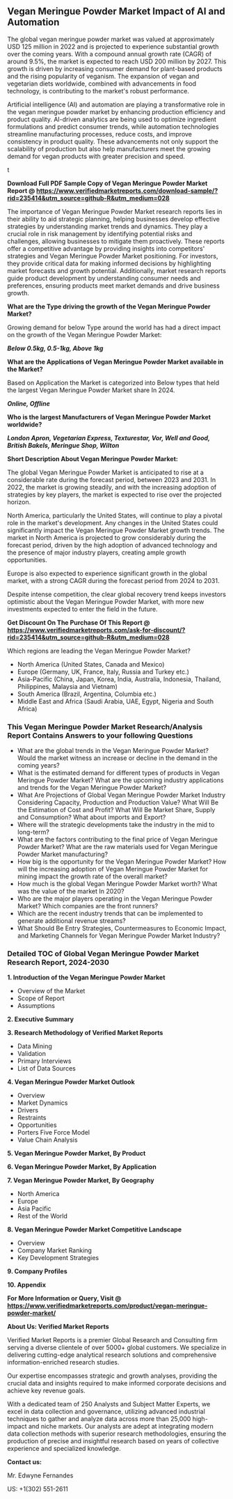 <h2>Vegan Meringue Powder Market Impact of AI and Automation</h2><p>The global vegan meringue powder market was valued at approximately USD 125 million in 2022 and is projected to experience substantial growth over the coming years. With a compound annual growth rate (CAGR) of around 9.5%, the market is expected to reach USD 200 million by 2027. This growth is driven by increasing consumer demand for plant-based products and the rising popularity of veganism. The expansion of vegan and vegetarian diets worldwide, combined with advancements in food technology, is contributing to the market's robust performance.</p><p>Artificial intelligence (AI) and automation are playing a transformative role in the vegan meringue powder market by enhancing production efficiency and product quality. AI-driven analytics are being used to optimize ingredient formulations and predict consumer trends, while automation technologies streamline manufacturing processes, reduce costs, and improve consistency in product quality. These advancements not only support the scalability of production but also help manufacturers meet the growing demand for vegan products with greater precision and speed.</p>t</p><p id="" class=""><strong>Download Full PDF Sample Copy of Vegan Meringue Powder Market Report @ <a href="https://www.verifiedmarketreports.com/download-sample/?rid=235414&utm_source=github-R&utm_medium=028" target="_blank">https://www.verifiedmarketreports.com/download-sample/?rid=235414&utm_source=github-R&utm_medium=028</a></strong></p><p>The importance of&nbsp;Vegan Meringue Powder Market research reports lies in their ability to aid strategic planning, helping businesses develop effective strategies by understanding market trends and dynamics. They play a crucial role in risk management by identifying potential risks and challenges, allowing businesses to mitigate them proactively. These reports offer a competitive advantage by providing insights into competitors' strategies and Vegan Meringue Powder Market positioning. For investors, they provide critical data for making informed decisions by highlighting market forecasts and growth potential. Additionally, market research reports guide product development by understanding consumer needs and preferences, ensuring products meet market demands and drive business growth.</p><p><strong>What are the&nbsp;Type driving the growth of the Vegan Meringue Powder Market?</strong></p><p id="" class="">Growing demand for below Type around the world has had a direct impact on the growth of the Vegan Meringue Powder Market:</p><em><strong>Below 0.5kg, 0.5-1kg, Above 1kg</strong></em></p><strong>What are the&nbsp;Applications&nbsp;of Vegan Meringue Powder Market available in the Market?</strong></p><p id="" class="">Based on Application the Market is categorized into Below types that held the largest Vegan Meringue Powder Market share In 2024.</p><em><strong>Online, Offline</strong></em></p><strong>Who is the largest Manufacturers of Vegan Meringue Powder Market worldwide?</strong></p><p><em><strong>London Apron, Vegetarian Express, Texturestar, Vor, Well and Good, British Bakels, Meringue Shop, Wilton</strong></em></p><p id="" class=""><strong>Short Description About Vegan Meringue Powder Market:</strong></p><p>The global Vegan Meringue Powder Market is anticipated to rise at a considerable rate during the forecast period, between 2023 and 2031. In 2022, the market is growing steadily, and with the increasing adoption of strategies by key players, the market is expected to rise over the projected horizon.</p><p>North America, particularly the United States, will continue to play a pivotal role in the market's development. Any changes in the United States could significantly impact the Vegan Meringue Powder Market growth trends. The market in North America is projected to grow considerably during the forecast period, driven by the high adoption of advanced technology and the presence of major industry players, creating ample growth opportunities.</p><p>Europe is also expected to experience significant growth in the global market, with a strong CAGR during the forecast period from 2024 to 2031.</p><p>Despite intense competition, the clear global recovery trend keeps investors optimistic about the Vegan Meringue Powder Market, with more new investments expected to enter the field in the future.</p><p id="" class=""><strong>Get Discount On The Purchase Of This Report @ <a href="https://www.verifiedmarketreports.com/ask-for-discount/?rid=235414&utm_source=github-R&utm_medium=028" target="_blank">https://www.verifiedmarketreports.com/ask-for-discount/?rid=235414&utm_source=github-R&utm_medium=028</a></strong></p>Which regions are leading the Vegan Meringue Powder Market?</p><ul><li>North America (United States, Canada and Mexico)</li><li>Europe (Germany, UK, France, Italy, Russia and Turkey etc.)</li><li>Asia-Pacific (China, Japan, Korea, India, Australia, Indonesia, Thailand, Philippines, Malaysia and Vietnam)</li><li>South America (Brazil, Argentina, Columbia etc.)</li><li>Middle East and Africa (Saudi Arabia, UAE, Egypt, Nigeria and South Africa)</li></ul><h3 id="" class="">This Vegan Meringue Powder Market Research/Analysis Report Contains Answers to your following Questions</h3><ul><li>What are the global trends in the Vegan Meringue Powder Market? Would the market witness an increase or decline in the demand in the coming years?</li><li>What is the estimated demand for different types of products in Vegan Meringue Powder Market? What are the upcoming industry applications and trends for the Vegan Meringue Powder Market?</li><li>What Are Projections of Global Vegan Meringue Powder Market Industry Considering Capacity, Production and Production Value? What Will Be the Estimation of Cost and Profit? What Will Be Market Share, Supply and Consumption? What about imports and Export?</li><li>Where will the strategic developments take the industry in the mid to long-term?</li><li>What are the factors contributing to the final price of Vegan Meringue Powder Market? What are the raw materials used for Vegan Meringue Powder Market manufacturing?</li><li>How big is the opportunity for the Vegan Meringue Powder Market? How will the increasing adoption of Vegan Meringue Powder Market for mining impact the growth rate of the overall market?</li><li>How much is the global Vegan Meringue Powder Market worth? What was the value of the market In 2020?</li><li>Who are the major players operating in the Vegan Meringue Powder Market? Which companies are the front runners?</li><li>Which are the recent industry trends that can be implemented to generate additional revenue streams?</li><li>What Should Be Entry Strategies, Countermeasures to Economic Impact, and Marketing Channels for Vegan Meringue Powder Market Industry?</li></ul><h3 id="" class="">Detailed TOC of Global Vegan Meringue Powder Market Research Report, 2024-2030</h3><p id="" class=""><strong>1. Introduction of the Vegan Meringue Powder Market</strong></p><ul><li>Overview of the Market</li><li>Scope of Report</li><li>Assumptions</li></ul><p id="" class=""><strong>2. Executive Summary</strong></p><p id="" class=""><strong>3. Research Methodology of Verified Market Reports</strong></p><ul><li>Data Mining</li><li>Validation</li><li>Primary Interviews</li><li>List of Data Sources</li></ul><p id="" class=""><strong>4. Vegan Meringue Powder Market Outlook</strong></p><ul><li>Overview</li><li>Market Dynamics</li><li>Drivers</li><li>Restraints</li><li>Opportunities</li><li>Porters Five Force Model</li><li>Value Chain Analysis</li></ul><p id="" class=""><strong>5. Vegan Meringue Powder Market, By Product</strong></p><p id="" class=""><strong>6. Vegan Meringue Powder Market, By Application</strong></p><p id="" class=""><strong>7. Vegan Meringue Powder Market, By Geography</strong></p><ul><li>North America</li><li>Europe</li><li>Asia Pacific</li><li>Rest of the World</li></ul><p id="" class=""><strong>8. Vegan Meringue Powder Market Competitive Landscape</strong></p><ul><li>Overview</li><li>Company Market Ranking</li><li>Key Development Strategies</li></ul><p id="" class=""><strong>9. Company Profiles</strong></p><p id="" class=""><strong>10. Appendix</strong></p><p id="" class=""><strong>For More Information or Query, Visit @ <a href="https://www.verifiedmarketreports.com/product/vegan-meringue-powder-market/" target="_blank">https://www.verifiedmarketreports.com/product/vegan-meringue-powder-market/</a></strong></p><p id="" class=""><strong>About Us: Verified Market Reports</strong></p><p id="" class="">Verified Market Reports is a premier Global Research and Consulting firm serving a diverse clientele of over 5000+ global customers. We specialize in delivering cutting-edge analytical research solutions and comprehensive information-enriched research studies.</p><p id="" class="">Our expertise encompasses strategic and growth analyses, providing the crucial data and insights required to make informed corporate decisions and achieve key revenue goals.</p><p id="" class="">With a dedicated team of 250 Analysts and Subject Matter Experts, we excel in data collection and governance, utilizing advanced industrial techniques to gather and analyze data across more than 25,000 high-impact and niche markets. Our analysts are adept at integrating modern data collection methods with superior research methodologies, ensuring the production of precise and insightful research based on years of collective experience and specialized knowledge.</p><p id="" class=""><strong>Contact us:</strong></p><p id="" class="">Mr. Edwyne Fernandes</p><p id="" class="">US: +1(302) 551-2611</p>